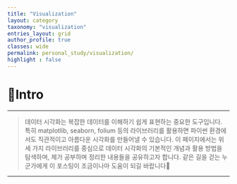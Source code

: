 ```yaml
---
title: "Visualization"
layout: category
taxonomy: "visualization"
entries_layout: grid
author_profile: true
classes: wide
permalink: personal_study/visualization/
highlight : false
---
```


# 📌Intro
---
> 데이터 시각화는 복잡한 데이터를 이해하기 쉽게 표현하는 중요한 도구입니다. 특히 matplotlib, seaborn, folium 등의 라이브러리를 활용하면 파이썬 환경에서도 직관적이고 아름다운 시각화를 만들어낼 수 있습니다. 이 페이지에서는 위 세 가지 라이브러리를 중심으로 데이터 시각화의 기본적인 개념과 활용 방법을 탐색하며, 제가 공부하며 정리한 내용들을 공유하고자 합니다. 같은 길을 걷는 누군가에게 이 포스팅이 조금이나마 도움이 되길 바랍니다🙏

---
